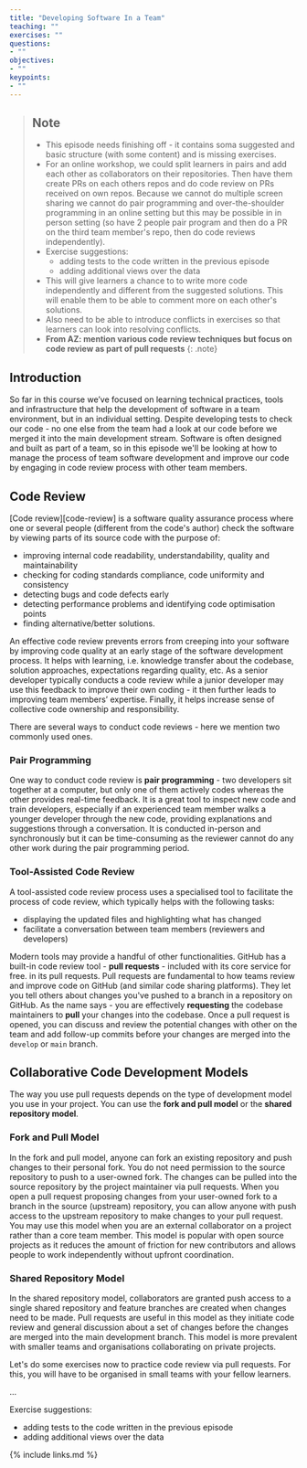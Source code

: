 ```yaml
---
title: "Developing Software In a Team"
teaching: ""
exercises: ""
questions: 
- ""
objectives:
- ""
keypoints:
- ""
---
```


>## Note
> - This episode needs finishing off - it contains soma suggested and basic structure (with some content) and is missing exercises.
> - For an  online workshop, we could split learners in pairs and add each other as collaborators 
> on their repositories. Then have them create PRs on each others repos and do code review on PRs received on own repos. 
> Because we cannot do multiple screen sharing we cannot do pair programming and over-the-shoulder programming in an online setting 
> but this may be possible in in person setting (so have 2 people pair program and then do a PR on the third team member's repo, then 
> do code reviews independently).
> - Exercise suggestions:
>    - adding tests to the code written in the previous episode
>    - adding additional views over the data 
> - This will give learners a chance to to write more code independently and different from the 
> suggested solutions. This will enable them to be able to comment more on each other's solutions.
> - Also need to be able to introduce conflicts in exercises so that learners can look into resolving conflicts.
> - **From AZ: mention various code review techniques but focus on code review as part of pull requests**
{: .note}

## Introduction

So far in this course we’ve focused on learning technical practices, tools 
and infrastructure that help the development of software in a team environment, but in an individual setting.
Despite developing tests to check our code - no one else from the team had a look at our code 
before we merged it into the main development stream. Software is often designed and built as part of a team, 
so in this episode we'll be looking at how to manage the process of team software development and improve our 
code by engaging in code review process with other team members.

## Code Review

[Code review][code-review] is a software quality
assurance process where one or several people (different from the code's author) check the software by viewing
parts of its source code with the purpose of: 

- improving internal code readability, understandability, quality and maintainability
- checking for coding standards compliance, code uniformity and consistency
- detecting bugs and code defects early 
- detecting performance problems and identifying code optimisation points
- finding alternative/better solutions.

An effective code review prevents errors from creeping into your software by improving code quality at an early 
stage of the software development process. It helps with learning, i.e. knowledge transfer about the codebase, 
solution approaches, expectations regarding quality, etc. As a senior developer typically conducts a code 
review while a junior developer may use this feedback to improve their own coding - it then further leads to 
improving team members’ expertise. Finally, it helps increase sense of collective code ownership and responsibility.

There are several ways to conduct code reviews - here we mention two commonly used ones.

### Pair Programming
One way to conduct code review is **pair programming** - two developers sit together 
at a computer, but only one of them actively codes whereas the other provides real-time feedback. It is a 
great tool to inspect new code and train developers, especially if an experienced team member walks a younger 
developer through the new code, providing explanations and suggestions through a conversation. It is conducted 
in-person and synchronously but it can be time-consuming as the reviewer cannot do any other work during the 
pair programming period.

### Tool-Assisted Code Review
A tool-assisted code review process uses a specialised tool to facilitate the process of code review, which typically
helps with the following tasks:
 
- displaying the updated files and highlighting what has changed
- facilitate a conversation between team members (reviewers and developers)

Modern tools may provide a handful of other functionalities. GitHub has a built-in code review tool - 
**pull requests** - included with its core service for free. in its pull requests. 
Pull requests are fundamental to how teams review and improve code on GitHub (and similar code sharing platforms).
They let you tell others about changes you've pushed to a branch in a repository on GitHub. As the name says - you are effectively **requesting** the codebase maintainers to **pull** your changes into the codebase.
Once a pull request is opened, you can discuss and review the potential changes with other on the team
and add follow-up commits before your changes are merged into the `develop` or `main` branch.

## Collaborative Code Development Models
The way you use pull requests depends on the type of development model you use in your project. 
You can use the **fork and pull model** or the **shared repository model**.

### Fork and Pull Model
In the fork and pull model, anyone can fork an existing repository and push changes to their personal fork. 
You do not need permission to the source repository to push to a user-owned fork. The changes can be pulled 
into the source repository by the project maintainer via pull requests. When you open a pull request proposing 
changes from your user-owned fork to a branch in the source (upstream) repository, you can allow anyone with 
push access to the upstream repository to make changes to your pull request. You may use this model when you are an external collaborator on a project rather than a core team member. This model is popular with open
source projects as it reduces the amount of friction for new contributors and allows people to work
independently without upfront coordination.

### Shared Repository Model
In the shared repository model, collaborators are granted push access to a single shared repository and 
feature branches are created when changes need to be made. Pull requests are useful in this model as 
they initiate code review and general discussion about a set of changes before the changes are merged 
into the main development branch. This model is more prevalent with smaller teams and organisations 
collaborating on private projects.

Let's do some exercises now to practice code review via pull requests. For this, you 
will have to be organised in small teams with your fellow learners.

...

Exercise suggestions:
- adding tests to the code written in the previous episode
- adding additional views over the data

{% include links.md %}

